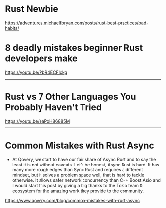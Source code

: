 # Rust Newbie

 https://adventures.michaelfbryan.com/posts/rust-best-practices/bad-habits/

 # 8 deadly mistakes beginner Rust developers make

https://youtu.be/PbR4ECFIckg


 <hr>

 # Rust vs 7 Other Languages You Probably Haven't Tried

 https://youtu.be/eaPxH86885M

<hr>

# Common Mistakes with Rust Async

- At Qovery, we start to have our fair share of Async Rust and to say the least it is not without caveats. Let’s be honest, Async Rust is hard. It has many more rough edges than Sync Rust and requires a different mindset, but it solves a problem space well, that is hard to tackle otherwise. It allows safer network concurrency than C++ Boost.Asio and I would start this post by giving a big thanks to the Tokio team & ecosystem for the amazing work they provide to the community.

https://www.qovery.com/blog/common-mistakes-with-rust-async
